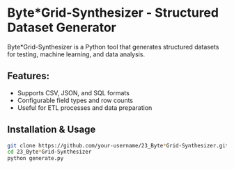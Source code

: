 # Byte*Grid-Synthesizer - Structured Dataset Generator  

Byte*Grid-Synthesizer is a Python tool that generates structured datasets for testing, machine learning, and data analysis.

## Features:
- Supports CSV, JSON, and SQL formats  
- Configurable field types and row counts  
- Useful for ETL processes and data preparation  

## Installation & Usage  
```bash
git clone https://github.com/your-username/23_Byte*Grid-Synthesizer.git  
cd 23_Byte*Grid-Synthesizer  
python generate.py  

